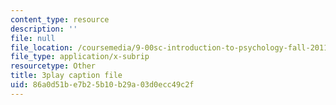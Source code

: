 ```yaml
---
content_type: resource
description: ''
file: null
file_location: /coursemedia/9-00sc-introduction-to-psychology-fall-2011/86a0d51be7b25b10b29a03d0ecc49c2f_yBYebcVw8Zk.vtt
file_type: application/x-subrip
resourcetype: Other
title: 3play caption file
uid: 86a0d51b-e7b2-5b10-b29a-03d0ecc49c2f
---
```

